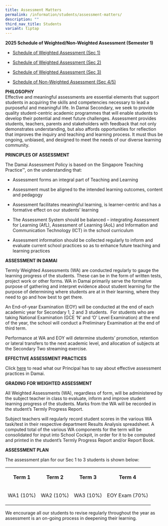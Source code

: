 ```yaml
---
title: Assessment Matters
permalink: /information/students/assessment-matters/
description: ""
third_nav_title: Students
variant: tiptap
---
```

<p><strong>2025 Schedule of Weighted/Non-Weighted Assessment (Semester 1)</strong>
</p>
<ul data-tight="true" class="tight">
<li>
<p><a href="/files/Information/Students/Assessment/2025sem1_schedule_of_weighted_assessments__sec_1_.pdf" rel="noopener noreferrer nofollow" target="_blank">Schedule of Weighted Assessment (Sec 1)</a>
</p>
</li>
<li>
<p><a href="/files/Information/Students/Assessment/2025sem1_schedule_of_weighted_assessments__sec_2_.pdf" rel="noopener noreferrer nofollow" target="_blank">Schedule of Weighted Assessment (Sec 2)</a>
</p>
</li>
<li>
<p><a href="/files/Information/Students/Assessment/2025sem1_schedule_of_weighted_assessments__sec_3_.pdf" rel="noopener noreferrer nofollow" target="_blank">Schedule of Weighted Assessment (Sec 3)</a>
</p>
</li>
<li>
<p><a href="/files/Information/Students/Assessment/2025sem1_schedule_of_non_weighted_assessments__sec_4_5_.pdf" rel="noopener noreferrer nofollow" target="_blank">Schedule of Non-Weighted Assessment (Sec 4/5)</a>
</p>
</li>
</ul>
<p><strong>PHILOSOPHY</strong>
<br>Effective and meaningful assessments are essential elements that support
students in acquiring the skills and competencies necessary to lead a purposeful
and meaningful life. In Damai Secondary, we seek to provide quality student-centric
academic programmes that will enable students to develop their potential
and meet future challenges. Assessment provides students, teachers, parents
and stakeholders with feedback that not only demonstrates understanding,
but also affords opportunities for reflection that improves the inquiry
and teaching and learning process. It must thus be ongoing, unbiased, and
designed to meet the needs of our diverse learning community.&nbsp;</p>
<p><strong>PRINCIPLES OF ASSESSMENT</strong>&nbsp;</p>
<p>The Damai Assessment Policy is based on the Singapore Teaching Practice™,
on the understanding that:</p>
<ul>
<li>
<p>Assessment forms an integral part of Teaching and Learning&nbsp;</p>
</li>
<li>
<p>Assessment must be aligned to the intended learning outcomes, content
and pedagogy</p>
</li>
<li>
<p>Assessment facilitates meaningful learning, is learner-centric and has
a formative effect on our students’ learning</p>
</li>
<li>
<p>The Assessment System should be balanced – integrating Assessment for
Learning (AfL), Assessment of Learning (AoL) and Information and Communication
Technology (ICT) in the school curriculum</p>
</li>
<li>
<p>Assessment information should be collected regularly to inform and evaluate
current school practices so as to enhance future teaching and learning
practices</p>
</li>
</ul>
<p><strong>ASSESSMENT IN DAMAI</strong>
</p>
<p>Termly Weighted Assessments (WA) are conducted regularly to gauge the
learning progress of the students. These can be in the form of written
tests, project work or other forms. WA in Damai primarily serve the formative
purpose of gathering and interpret evidence about student learning for
the purpose of determining where students are at in their learning, where
they need to go and how best to get there.</p>
<p>An End-of-year Examination (EOY) will be conducted at the end of each
academic year for Secondary 1, 2 and 3 students.&nbsp; For students who
are taking National Examination (GCE ‘N’ and ‘O’ Level Examination) at
the end of the year, the school will conduct a Preliminary Examination
at the end of third term.</p>
<p>Performance at WA and EOY will determine students’ promotion, retention
or lateral transfers to the next academic level, and allocation of subjects
at the Secondary Two streaming exercise.</p>
<p><strong>EFFECTIVE ASSESSMENT PRACTICES</strong>
</p>
<p>Click&nbsp;<a href="/files/contact-jul19%20(Ms%20Chan).pdf" rel="noopener noreferrer nofollow" target="_blank">here</a>&nbsp;to
read what our Principal has to say about effective assessment practices
in Damai.</p>
<p><strong>GRADING FOR WEIGHTED ASSESSMENT</strong>
</p>
<p>All Weighted Assessments (WA), regardless of form, will be administered
by the subject teacher in class to evaluate, inform and improve student
learning progress of the students. Marks from the WA will be recorded in
the student’s Termly Progress Report.</p>
<p>Subject teachers will regularly record student scores in the various WA
task/test in their respective department Results Analysis spreadsheet.
A computed total of the various WA components for the term will be consolidated
for input into School Cockpit, in order for it to be computed and printed
in the student’s Termly Progress Report and/or Report Book.</p>
<p><strong>ASSESSMENT PLAN</strong>
</p>
<p>The assessment plan for our Sec 1 to 3 students is shown below:</p>
<table style="minWidth: 100px">
<colgroup>
<col>
<col>
<col>
<col>
</colgroup>
<tbody>
<tr>
<th rowspan="1" colspan="1">
<p>Term 1</p>
</th>
<th rowspan="1" colspan="1">
<p>Term 2</p>
</th>
<th rowspan="1" colspan="1">
<p>Term 3</p>
</th>
<th rowspan="1" colspan="1">
<p>Term 4</p>
</th>
</tr>
<tr>
<td rowspan="1" colspan="1">
<p>WA1 (10%)</p>
</td>
<td rowspan="1" colspan="1">
<p>WA2 (10%)</p>
</td>
<td rowspan="1" colspan="1">
<p>WA3 (10%)</p>
</td>
<td rowspan="1" colspan="1">
<p>EOY Exam (70%)</p>
</td>
</tr>
</tbody>
</table>
<p>We encourage all our students to revise regularly throughout the year
as assessment is an on-going process in deepening their learning.</p>